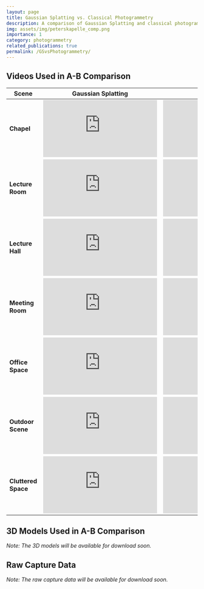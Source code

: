 ```yaml
---
layout: page
title: Gaussian Splatting vs. Classical Photogrammetry
description: A comparison of Gaussian Splatting and classical photogrammetry for creating virtual backdrops.
img: assets/img/peterskapelle_comp.png
importance: 1
category: photogrammetry
related_publications: true
permalink: /GSvsPhotogrammetry/
---
```



## Videos Used in A-B Comparison

<table class="video-comparison">
  <thead>
    <tr>
      <th>Scene</th>
      <th>Gaussian Splatting</th>
      <th>2DGS</th>
      <th>Photogrammetry</th>
    </tr>
  </thead>
  <tbody>
    <tr>
      <td><strong>Chapel</strong></td>
      <td><iframe src="https://www.youtube.com/embed/3hfeINlCix8" frameborder="0" allowfullscreen></iframe></td>
      <td><iframe src="https://www.youtube.com/embed/DVKSOvsqP4o" frameborder="0" allowfullscreen></iframe></td>
      <td><iframe src="https://www.youtube.com/embed/otECNPmKtvY" frameborder="0" allowfullscreen></iframe></td>
    </tr>
    <tr>
      <td><strong>Lecture Room</strong></td>
      <td><iframe src="https://www.youtube.com/embed/7h56R-LMMts" frameborder="0" allowfullscreen></iframe></td>
      <td><iframe src="https://www.youtube.com/embed/8-9XScPD8PU" frameborder="0" allowfullscreen></iframe></td>
      <td><iframe src="https://www.youtube.com/embed/palTaVhwuOQ" frameborder="0" allowfullscreen></iframe></td>
    </tr>
    <tr>
      <td><strong>Lecture Hall</strong></td>
      <td><iframe src="https://www.youtube.com/embed/yYEynZCDfxg" frameborder="0" allowfullscreen></iframe></td>
      <td><iframe src="https://www.youtube.com/embed/iVfa059mdtg" frameborder="0" allowfullscreen></iframe></td>
      <td><iframe src="https://www.youtube.com/embed/RijMWddglds" frameborder="0" allowfullscreen></iframe></td>
    </tr>
    <tr>
      <td><strong>Meeting Room</strong></td>
      <td><iframe src="https://www.youtube.com/embed/2eF-Ir2EFnI" frameborder="0" allowfullscreen></iframe></td>
      <td><iframe src="https://www.youtube.com/embed/Vl0Ir9DOJCs" frameborder="0" allowfullscreen></iframe></td>
      <td><iframe src="https://www.youtube.com/embed/2jCuXR6r-aw" frameborder="0" allowfullscreen></iframe></td>
    </tr>
    <tr>
      <td><strong>Office Space</strong></td>
      <td><iframe src="https://www.youtube.com/embed/1dI7UfGlAvg" frameborder="0" allowfullscreen></iframe></td>
      <td><iframe src="https://www.youtube.com/embed/3asXAqdazxk" frameborder="0" allowfullscreen></iframe></td>
      <td><iframe src="https://www.youtube.com/embed/9lO8EDgKi-c" frameborder="0" allowfullscreen></iframe></td>
    </tr>
    <tr>
      <td><strong>Outdoor Scene</strong></td>
      <td><iframe src="https://www.youtube.com/embed/uzSATVtmMeY" frameborder="0" allowfullscreen></iframe></td>
      <td><iframe src="https://www.youtube.com/embed/odfvM4awvTg" frameborder="0" allowfullscreen></iframe></td>
      <td><iframe src="https://www.youtube.com/embed/otECNPmKtvY" frameborder="0" allowfullscreen></iframe></td>
    </tr>
    <tr>
      <td><strong>Cluttered Space</strong></td>
      <td><iframe src="https://www.youtube.com/embed/K_EJylDqMm4" frameborder="0" allowfullscreen></iframe></td>
      <td><iframe src="https://www.youtube.com/embed/eMZWh4iWt_Q" frameborder="0" allowfullscreen></iframe></td>
      <td><iframe src="https://www.youtube.com/embed/HAR3dvr8bHA" frameborder="0" allowfullscreen></iframe></td>
    </tr>
  </tbody>
</table>


## 3D Models Used in A-B Comparison

*Note: The 3D models will be available for download soon.*

## Raw Capture Data

*Note: The raw capture data will be available for download soon.*